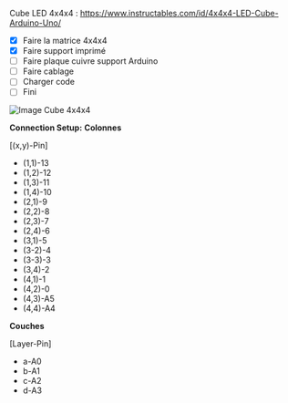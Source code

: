 Cube LED 4x4x4 : https://www.instructables.com/id/4x4x4-LED-Cube-Arduino-Uno/

- [x] Faire la matrice 4x4x4
- [x] Faire support imprimé
- [ ] Faire plaque cuivre support Arduino
- [ ] Faire cablage
- [ ] Charger code
- [ ] Fini

![Image Cube 4x4x4](https://github.com/arnaudm63/arduino/edit/master/Cube%204x4x4/FKIYHFNHX7PAJZD.LARGE.jpg)

**Connection Setup:**
**Colonnes**

[(x,y)-Pin]
  - (1,1)-13
  - (1,2)-12
  - (1,3)-11
  - (1,4)-10
  - (2,1)-9
  - (2,2)-8
  - (2,3)-7
  - (2,4)-6
  - (3,1)-5
  - (3-2)-4
  - (3-3)-3
  - (3,4)-2
  - (4,1)-1
  - (4,2)-0
  - (4,3)-A5
  - (4,4)-A4

**Couches**

[Layer-Pin]
  - a-A0
  - b-A1
  - c-A2
  - d-A3
